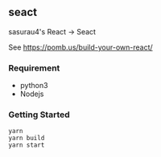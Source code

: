 ## seact

sasurau4's React -> Seact

See https://pomb.us/build-your-own-react/

### Requirement

- python3
- Nodejs

### Getting Started

```
yarn
yarn build
yarn start
```